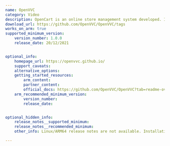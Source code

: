 ```yaml
---
name: OpenVVC
category: Video
description: OpenCart is an online store management system developed. It is PHP-based, using a MySQLi or PostgreSQL database and HTML components.
download_url: https://github.com/OpenVVC/OpenVVC/tags
works_on_arm: true
supported_minimum_version:
    version_number: 1.0.0
    release_date: 20/12/2021


optional_info:
    homepage_url: https://openvvc.github.io/
    support_caveats:
    alternative_options:
    getting_started_resources:
        arm_content:
        partner_content:
        official_docs: https://github.com/OpenVVC/OpenVVC?tab=readme-ov-file#compiling-openvvc
    arm_recommended_minimum_version:
        version_number:
        release_date:


optional_hidden_info:
    release_notes__supported_minimum:
    release_notes__recommended_minimum:
    other_info: Linux/ARM64 release notes are not available. Installation and testing are done via the tar.

---
```

